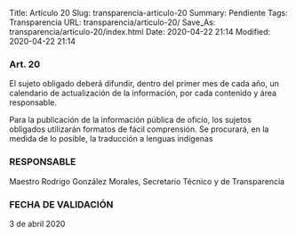 Title: Artículo 20
Slug: transparencia-articulo-20
Summary: Pendiente
Tags: Transparencia
URL: transparencia/articulo-20/
Save_As: transparencia/articulo-20/index.html
Date: 2020-04-22 21:14
Modified: 2020-04-22 21:14


### Art. 20

El sujeto obligado deberá difundir, dentro del primer mes de cada año, un calendario de actualización de la información, por cada contenido y área responsable.

Para la publicación de la información pública de oficio, los sujetos obligados utilizarán formatos de fácil comprensión. Se procurará, en la medida de lo posible, la traducción a lenguas indígenas

### RESPONSABLE

Maestro Rodrigo González Morales, Secretario Técnico y de Transparencia

### FECHA DE VALIDACIÓN

3 de abril 2020

 


